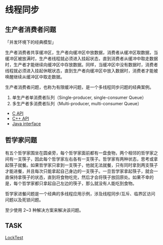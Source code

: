 # 线程同步

## 生产者消费者问题

「并发环境下的经典模型」

生产者消费者共享缓冲区，生产者向缓冲区中放数据，消费者从缓冲区取数据，当缓冲区被放满时，生产者线程就必须进入挂起状态，直到消费者从缓冲中取走数据时，生产者才能继续向缓冲区中存放数据。同样，当缓冲区中没有数据时，消费者线程就必须进入挂起休眠状态，直到生产者向缓冲区中放入数据时，消费者才能被唤醒继续从缓冲区中取走数据。

生产者消费者问题，也称为有限缓冲问题，是一个多线程同步问题的经典案例。

1. 单生产者单消费者队列（Single-producer, single-consumer Queue）
2. 多生产者多消费者队列（Multi-producer, multi-consumer Queue）

- [C API](https://github.com/xiyou-linuxer/Plan/tree/main/code/TaskQueue.c)
- [C++ API](https://github.com/xiyou-linuxer/Plan/tree/main/code/TaskQueue.cpp)
- [Java interface](./java/multi-threading.md)

## 哲学家问题

有五个哲学家围坐在圆桌旁，每个哲学家面前都有一盘食物，两个相邻的哲学家之间有一支筷子，因此每个哲学家左右各有一支筷子。哲学家有两种状态，思考或拿起筷子就餐。如果哲学家只拿到一支筷子，他就无法就餐，只有同时拿到两支筷子才能进餐，并且每次只能拿起自己身边的一支筷子。一旦哲学家拿起筷子，就会一直保持拿筷子的状态，直到将食物吃完，然后才会将筷子放回原处。如果不幸的是，每个哲学家都只拿起自己左边的筷子，那么就没有人能吃到食物。

哲学家进餐问题是一个经典的多线程应用示例，涉及线程同步/互斥、临界区访问问题以及死锁问题。

至少使用 2~3 种解决方案来解决该问题。

## TASK

[LockTest](https://github.com/xiyou-linuxer/LockTest)